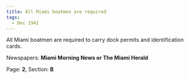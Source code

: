 ```yaml
---  
title: All Miami boatmen are required  
tags:  
  - Dec 1941  
---  
```

  
All Miami boatmen are required to carry dock permits and identification cards.  
  
Newspapers: **Miami Morning News or The Miami Herald**  
  
Page: **2**, Section: **B** 

